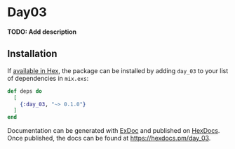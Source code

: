 # Day03

**TODO: Add description**

## Installation

If [available in Hex](https://hex.pm/docs/publish), the package can be installed
by adding `day_03` to your list of dependencies in `mix.exs`:

```elixir
def deps do
  [
    {:day_03, "~> 0.1.0"}
  ]
end
```

Documentation can be generated with [ExDoc](https://github.com/elixir-lang/ex_doc)
and published on [HexDocs](https://hexdocs.pm). Once published, the docs can
be found at <https://hexdocs.pm/day_03>.

